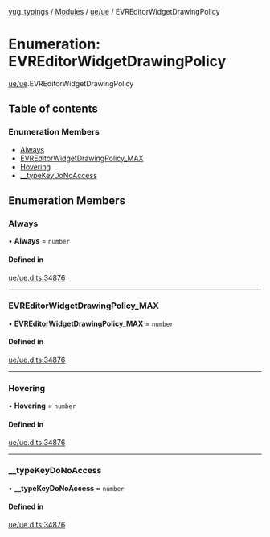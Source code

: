 [yug_typings](../README.md) / [Modules](../modules.md) / [ue/ue](../modules/ue_ue.md) / EVREditorWidgetDrawingPolicy

# Enumeration: EVREditorWidgetDrawingPolicy

[ue/ue](../modules/ue_ue.md).EVREditorWidgetDrawingPolicy

## Table of contents

### Enumeration Members

- [Always](ue_ue.EVREditorWidgetDrawingPolicy.md#always)
- [EVREditorWidgetDrawingPolicy\_MAX](ue_ue.EVREditorWidgetDrawingPolicy.md#evreditorwidgetdrawingpolicy_max)
- [Hovering](ue_ue.EVREditorWidgetDrawingPolicy.md#hovering)
- [\_\_typeKeyDoNoAccess](ue_ue.EVREditorWidgetDrawingPolicy.md#__typekeydonoaccess)

## Enumeration Members

### Always

• **Always** = `number`

#### Defined in

[ue/ue.d.ts:34876](https://github.com/YugMetaverse/yug_typings/blob/25cad34/ue/ue.d.ts#L34876)

___

### EVREditorWidgetDrawingPolicy\_MAX

• **EVREditorWidgetDrawingPolicy\_MAX** = `number`

#### Defined in

[ue/ue.d.ts:34876](https://github.com/YugMetaverse/yug_typings/blob/25cad34/ue/ue.d.ts#L34876)

___

### Hovering

• **Hovering** = `number`

#### Defined in

[ue/ue.d.ts:34876](https://github.com/YugMetaverse/yug_typings/blob/25cad34/ue/ue.d.ts#L34876)

___

### \_\_typeKeyDoNoAccess

• **\_\_typeKeyDoNoAccess** = `number`

#### Defined in

[ue/ue.d.ts:34876](https://github.com/YugMetaverse/yug_typings/blob/25cad34/ue/ue.d.ts#L34876)
